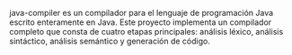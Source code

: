 java-compiler es un compilador para el lenguaje de programación Java escrito enteramente en Java. Este proyecto implementa un compilador completo que consta de cuatro etapas principales: análisis léxico, análisis sintáctico, análisis semántico y generación de código.
